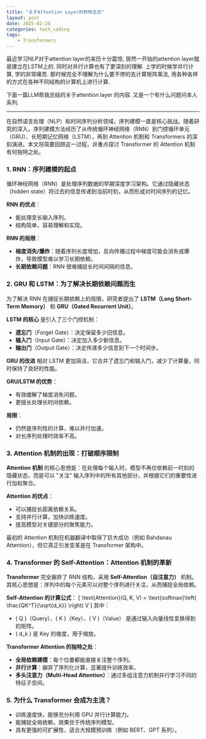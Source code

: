```yaml
---
title: "关于Attention Layer的林林总总"
layout: post
date: 2025-02-24
categories: tech_coding
tags:
    - Transformers
---
```




最近学习NLP对于attention layer的来历十分震惊, 居然一开始的attention layer就是建立在LSTM上的.
同时对并行计算也有了更深刻的理解. 上学的时候学并行计算, 学的非常痛苦. 那时候完全不理解为什么要不停的去计算矩阵乘法, 用各种各样的方式在各种不同结构的计算机上进行计算.

下面一篇LLM帮我总结的关于attention layer 的内容. 又是一个有什么问题问本人系列.

---


在自然语言处理（NLP）和时间序列分析领域，序列建模一直是核心挑战。随着研究的深入，序列建模方法经历了从传统循环神经网络（RNN）到门控循环单元（GRU）、长短期记忆网络（LSTM），再到 Attention 机制和 Transformers 的深刻演进。本文将简要回顾这一过程，并重点探讨 Transformer 的 Attention 机制有何独特之处。

### **1. RNN：序列建模的起点**

循环神经网络（RNN）是处理序列数据的早期深度学习架构。它通过隐藏状态（hidden state）将过去的信息传递到当前时刻，从而形成对时间序列的记忆。

**RNN 的优点**：
- 能处理变长输入序列。
- 结构简单，容易理解和实现。

**RNN 的局限**：
- **梯度消失/爆炸**：随着序列长度增加，反向传播过程中梯度可能会消失或爆炸，导致模型难以学习长期依赖。
- **长期依赖问题**：RNN 很难捕捉长时间间隔的信息。

### **2. GRU 和 LSTM：为了解决长期依赖问题而生**

为了解决 RNN 在捕捉长期依赖上的局限，研究者提出了 **LSTM（Long Short-Term Memory）** 和 **GRU（Gated Recurrent Unit）**。

**LSTM 的核心** 是引入了三个门控机制：
- **遗忘门**（Forget Gate）：决定保留多少旧信息。
- **输入门**（Input Gate）：决定加入多少新信息。
- **输出门**（Output Gate）：决定传递多少信息到下一个时间步。

**GRU 的改进** 相对 LSTM 更加简洁，它合并了遗忘门和输入门，减少了计算量，同时保持了良好的性能。

**GRU/LSTM 的优势**：
- 有效缓解了梯度消失问题。
- 更擅长处理长时间依赖。

**局限**：
- 仍然是序列性的计算，难以并行加速。
- 对长序列处理时效率不高。

### **3. Attention 机制的出现：打破顺序限制**

**Attention 机制** 的核心思想是：在处理每个输入时，模型不再仅依赖前一时刻的隐藏状态，而是可以 "关注" 输入序列中的所有其他部分，并根据它们的重要性进行加权聚合。

**Attention 的优点**：
- 可以捕捉长距离依赖关系。
- 支持并行计算，加快训练速度。
- 提高模型对关键部分的聚焦能力。

最初的 Attention 机制在机器翻译中取得了巨大成功（例如 Bahdanau Attention），但它真正引发变革是在 Transformer 架构中。

### **4. Transformer 的 Self-Attention：Attention 机制的革新**

**Transformer** 完全摒弃了 RNN 结构，采用 **Self-Attention（自注意力）** 机制。其核心思想是：序列中的每个元素可以对整个序列进行关注，从而捕捉全局依赖。

**Self-Attention 的计算公式**：
\[
\text{Attention}(Q, K, V) = \text{softmax}\left( \frac{QK^T}{\sqrt{d_k}} \right) V
\]
其中：
- \( Q \)（Query）、\( K \)（Key）、\( V \)（Value） 是通过输入向量线性变换得到的矩阵。
- \( d_k \) 是 Key 的维度，用于缩放。

**Transformer Attention 的独特之处**：
- **全局依赖建模**：每个位置都能直接关注整个序列。
- **并行计算**：摒弃了序列化计算，显著提升训练效率。
- **多头注意力（Multi-Head Attention）**：通过多组注意力机制并行学习不同的特征子空间。

### **5. 为什么 Transformer 会成为主流？**

- 训练速度快，能够充分利用 GPU 并行计算能力。
- 能捕捉全局依赖，效果优于传统序列模型。
- 具有更强的可扩展性，适合大规模预训练（例如 BERT、GPT 系列）。
